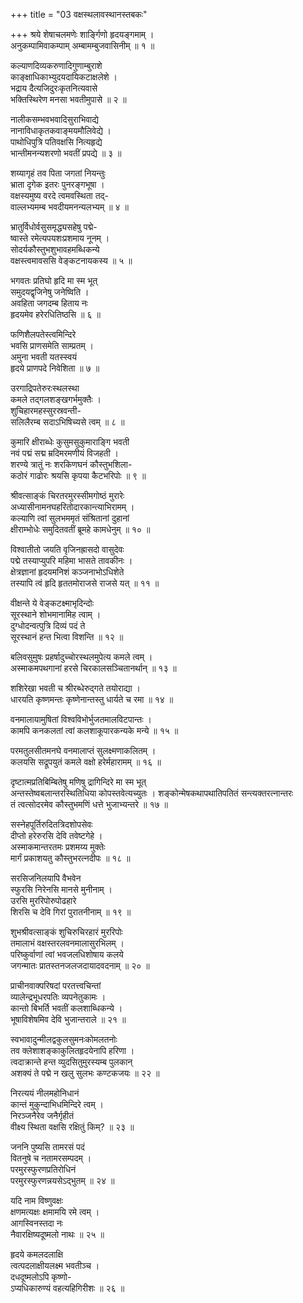 +++
title = "03 वक्षस्थलावस्थानस्तबकः"

+++
श्रये शेषाचलमणेः शार्ङ्गिणो हृदयङ्गमाम् ।  
अनुकम्पामिवाकम्पाम् अम्बामम्बुजवासिनीम् ॥ १ ॥

कल्याणदिव्यकरुणादिगुणाम्बुराशे  
काङ्क्षाधिकाभ्युदयदायिकटाक्षलेशे ।  
भद्राय दैत्यजिदुरःकृतनित्यवासे  
भक्तिस्थिरेण मनसा भवतीमुपासे ॥ २ ॥

नालीकसम्भवभवादिसुराभिवाद्ये  
नानाविधाकृतकवाङ्मयमौलिवेद्ये ।  
पाथोधिपुत्रि पतिवक्षसि नित्यहृद्ये  
भान्तीमनन्यशरणो भवतीं प्रपद्ये ॥ ३ ॥

शय्यागृहं तव पिता जगतां नियन्तुः  
भ्राता दृगेक इतरः पुनरङ्गभूषा ।  
वक्षस्यमुष्य वरदे त्वमवस्थिता तद्-  
वाल्लभ्यमम्ब भवदीयमनन्यलभ्यम् ॥ ४ ॥

भ्रातुर्विधोर्वसुसमृद्ध्यसहेषु पद्मे-  
ष्वास्ते रमेत्यपयशःप्रशमाय नूनम् ।  
सोदर्यकौस्तुभशुभावहमब्धिकन्ये  
वक्षस्त्वमावससि वेङ्कटनायकस्य ॥ ५ ॥

भगवतः प्रतिघो हृदि मा स्म भूत्  
समुदयद्वृजिनेषु जनेष्विति ।  
अवहिता जगदम्ब हिताय नः  
हृदयमेव हरेरधितिष्ठसि ॥ ६ ॥

फणिशैलपतेस्त्वमिन्दिरे  
भवसि प्राणसमेति साम्प्रतम् ।  
अमुना भवती यतस्स्वयं  
हृदये प्राणपदे निवेशिता ॥ ७ ॥

उरगाद्रिपतेरुरःस्थलस्था  
कमले तद्गलशङ्खगर्भमुक्तैः ।  
शुचिहारमहस्सुरस्रवन्ती-  
सलिलैरम्ब सदाऽभिषिच्यसे त्वम् ॥ ८ ॥

कुमारि क्षीराब्धेः कुसुमसुकुमाराङ्गि भवती  
नवं पद्मं सद्म म्रदिमरमणीयं विजहती ।  
शरण्ये त्रातुं नः शरकिणघनं कौस्तुभशिला-  
कठोरं गाढोरः श्रयसि कृपया कैटभरिपोः ॥ ९ ॥

श्रीवत्साङ्कं चिरतरमुरस्सीमगोष्ठं मुरारेः  
अध्यासीनामनघहरितोदारकान्त्याभिरामम् ।  
कल्याणि त्वां सुलभममृतं संश्रितानां दुहानां  
क्षीराम्भोधेः समुदितवतीं ब्रूमहे कामधेनुम् ॥ १० ॥

विश्वातीतो जयति वृजिनह्रासदो वासुदेवः  
पद्मे तस्याप्युपरि महिमा भासते तावकीनः ।  
क्षेत्रज्ञानां हृदयमनिशं कञ्जनाभोऽधिशेते  
तस्यापि त्वं हृदि हृततमोराजसे राजसे यत् ॥ ११ ॥

वीक्षन्ते ये वेङ्कटक्ष्माभृदिन्दोः  
सूरस्थाने शोभमानामिह त्वाम् ।  
दुग्धोदन्वत्पुत्रि दिव्यं पदं ते  
सूरस्थानं हन्त भित्वा विशन्ति ॥ १२ ॥

बलिवसुमुषः प्रहर्षादुच्चोरस्थलमुपेत्य कमले त्वम् ।  
अस्माकमपथगानां हरसे चिरकालसञ्चितानर्थान् ॥ १३ ॥

शशिरेखा भवती च श्रीरब्धेरुद्गते तयोराद्या ।  
धारयति कृष्णमन्तः कृष्णेनान्तस्तु धार्यते च रमा ॥ १४ ॥

वनमालायामुषितां विश्वविभोर्भुजतमालविटपान्तः ।  
कामपि कनकलतां त्वां कलशाकूपारकन्यके मन्ये ॥ १५ ॥

परमतुलसीतमनघे वनमालाप्तं सुलक्ष्मणाकलितम् ।  
कलयसि सद्रूपयुतं कमले वक्षो हरेर्महारामम् ॥ १६ ॥

दृष्टात्मप्रतिबिम्बितेषु मणिषु द्रागिन्दिरे मा स्म भूत्  
अन्तस्तेष्वबलान्तरस्थितिधिया कोपस्तवेत्यच्युतः । शङ्कोन्मेषकथापथातिपतितं सन्त्यक्तरत्नान्तरः  
तं त्वत्सोदरमेव कौस्तुभमणिं धत्ते भुजाभ्यन्तरे ॥ १७ ॥

सस्नेहपूर्तिरुदितत्रिदशोपसेवः  
दीप्तो हरेरुरसि देवि तवेष्टगेहे ।  
अस्माकमान्तरतमः प्रशमय्य मुक्तेः  
मार्गं प्रकाशयतु कौस्तुभरत्नदीपः ॥ १८ ॥

सरसिजनिलयापि वैभवेन  
स्फुरसि निरेनसि मानसे मुनीनाम् ।  
उरसि मुररिपोरुपोढहारे  
शिरसि च देवि गिरां पुरातनीनाम् ॥ १९ ॥

शुभश्रीवत्साङ्कं शुचिरुचिरहारं मुररिपोः  
तमालाभं वक्षस्तरलवनमालासुरभिलम् ।  
परिष्कुर्वाणां त्वां भवजलधिशोषाय कलये  
जगन्मातः प्रातस्तनजलजदायादवदनाम् ॥ २० ॥

प्राचीनवाक्परिषदां परतत्त्वचिन्तां  
व्यालेन्द्रभूधरपतिः व्यपनेतुकामः ।  
कान्तो बिभर्ति भवतीं कलशाब्धिकन्ये ।  
भूषाविशेषमिव देवि भुजान्तराले ॥ २१ ॥

स्वभावादुन्मीलद्वकुलसुमनःकोमलतनोः  
तव क्लेशाशङ्काकुलितहृदयेनापि हरिणा ।  
त्वदाक्रान्ते हन्त व्युदसितुमुरस्यम्ब पुलकान्  
अशक्यं ते पद्मे न खलु सुलभः कण्टकजयः ॥ २२ ॥

निरत्ययं नीलमहोनिधानं  
कान्तं मुकुन्दाभिधमिन्दिरे त्वम् ।  
निरञ्जनैरेव जनैर्गृहीतं  
वीक्ष्य स्थिता वक्षसि रक्षितुं किम्? ॥ २३ ॥

जननि पुष्यसि तामरसं पदं  
वितनुषे च नतामरसम्पदम् ।  
परमुरस्फुरणप्रतिरोधिनं  
परमुरस्फुरणन्नयसेऽद्भुतम् ॥ २४ ॥

यदि नाम विष्णुवक्षः  
क्षणमत्यक्षः क्षमामयि रमे त्वम् ।  
आगस्विनस्तदा नः  
नैवारक्षिष्यदूष्मलो नाथः ॥ २५ ॥

हृदये कमलदलाक्षि  
त्वत्पदलाक्षीयलक्ष्म भवतीञ्च ।  
दधदूष्मलोऽपि कृष्णो-  
ऽप्यधिकारुण्यं वहत्यहिगिरीशः ॥ २६ ॥

